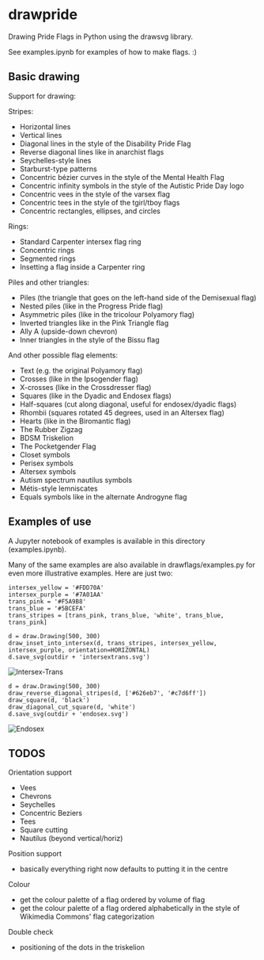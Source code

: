 # drawpride

Drawing Pride Flags in Python using the drawsvg library.

See examples.ipynb for examples of how to make flags. :)

## Basic drawing
Support for drawing:

Stripes:
* Horizontal lines
* Vertical lines
* Diagonal lines in the style of the Disability Pride Flag
* Reverse diagonal lines like in anarchist flags
* Seychelles-style lines
* Starburst-type patterns
* Concentric bézier curves in the style of the Mental Health Flag
* Concentric infinity symbols in the style of the Autistic Pride Day logo
* Concentric vees in the style of the varsex flag
* Concentric tees in the style of the tgirl/tboy flags
* Concentric rectangles, ellipses, and circles

Rings:
* Standard Carpenter intersex flag ring
* Concentric rings
* Segmented rings
* Insetting a flag inside a Carpenter ring

Piles and other triangles:
* Piles (the triangle that goes on the left-hand side of the Demisexual flag)
* Nested piles (like in the Progress Pride flag)
* Asymmetric piles (like in the tricolour Polyamory flag)
* Inverted triangles like in the Pink Triangle flag
* Ally A (upside-down chevron)
* Inner triangles in the style of the Bissu flag

And other possible flag elements:
* Text (e.g. the original Polyamory flag)
* Crosses (like in the Ipsogender flag)
* X-crosses (like in the Crossdresser flag)
* Squares (like in the Dyadic and Endosex flags)
* Half-squares (cut along diagonal, useful for endosex/dyadic flags)
* Rhombii (squares rotated 45 degrees, used in an Altersex flag)
* Hearts (like in the Biromantic flag)
* The Rubber Zigzag
* BDSM Triskelion
* The Pocketgender Flag
* Closet symbols
* Perisex symbols
* Altersex symbols
* Autism spectrum nautilus symbols
* Métis-style lemniscates
* Equals symbols like in the alternate Androgyne flag

## Examples of use
A Jupyter notebook of examples is available in this directory (examples.ipynb).

Many of the same examples are also available in drawflags/examples.py for even more illustrative examples. Here are just two:
```
intersex_yellow = '#FDD70A'
intersex_purple = '#7A01AA'
trans_pink = '#F5A9B8'
trans_blue = '#5BCEFA'
trans_stripes = [trans_pink, trans_blue, 'white', trans_blue, trans_pink]

d = draw.Drawing(500, 300)
draw_inset_into_intersex(d, trans_stripes, intersex_yellow, intersex_purple, orientation=HORIZONTAL)
d.save_svg(outdir + 'intersextrans.svg')
```
![Intersex-Trans](output/examples/intersextrans.png)

```
d = draw.Drawing(500, 300)
draw_reverse_diagonal_stripes(d, ['#626eb7', '#c7d6ff'])
draw_square(d, 'black')
draw_diagonal_cut_square(d, 'white')
d.save_svg(outdir + 'endosex.svg')
```
![Endosex](output/examples/endosex.png)


## TODOS
Orientation support
- Vees
- Chevrons
- Seychelles
- Concentric Beziers
- Tees
- Square cutting
- Nautilus (beyond vertical/horiz)

Position support
- basically everything right now defaults to putting it in the centre

Colour
- get the colour palette of a flag ordered by volume of flag
- get the colour palette of a flag ordered alphabetically in the style of Wikimedia Commons' flag categorization

Double check
- positioning of the dots in the triskelion